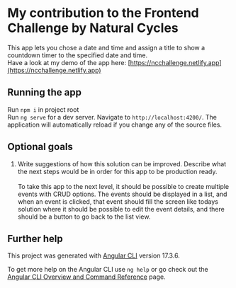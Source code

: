 # My contribution to the Frontend Challenge by Natural Cycles

This app lets you chose a date and time and assign a title to show a countdown timer to the
specified date and time.\
Have a look at my demo of the app here: [https://ncchallenge.netlify.app](https://ncchallenge.netlify.app)

## Running the app

Run `npm i` in project root\
Run `ng serve` for a dev server. Navigate to `http://localhost:4200/`. The application will automatically
reload if you change any of the source files.

## Optional goals

1. Write suggestions of how this solution can be improved. Describe what the next steps would be in
   order for this app to be production ready.\
   \
   To take this app to the next level, it should be possible to create multiple events with CRUD
   options. The events should be displayed in a list, and when an event is clicked, that event
   should fill the screen like todays solution where it should be possible to edit the event
   details, and there should be a button to go back to the list view.

## Further help

This project was generated with [Angular CLI](https://github.com/angular/angular-cli) version
17.3.6.

To get more help on the Angular CLI use `ng help` or go check out the
[Angular CLI Overview and Command Reference](https://angular.io/cli) page.
